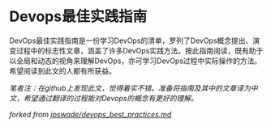 # Devops最佳实践指南
 
DevOps最佳实践指南是一份学习DevOps的清单，罗列了DevOps概念提出、演变过程中的标志性文章，涵盖了许多DevOps实践方法。按此指南阅读，既有助于以全局和动态的视角来理解DevOps，亦可学习DevOps过程中实际操作的方法。希望阅读到此文的人都有所获益。

_笔者注：在github上发现此文，觉得着实不错。准备将指南及其中的文章译为中文，希望通过翻译的过程能对Devops的概念有更好的理解。_

_forked from [jpswade/devops_best_practices.md](https://gist.github.com/jpswade/4135841363e72ece8086146bd7bb5d91)_
